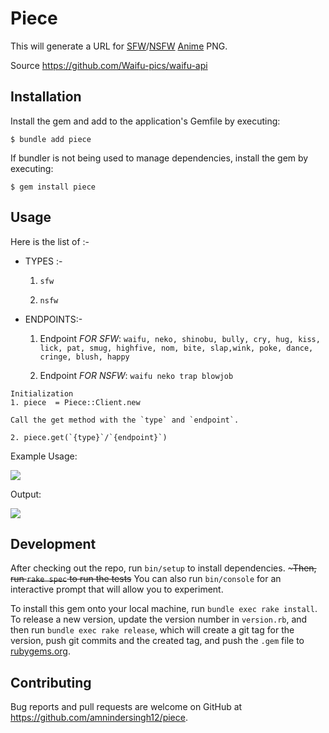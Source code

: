 # Piece
This will generate a URL for [SFW](https://en.wiktionary.org/wiki/SFW)/[NSFW](https://en.wikipedia.org/wiki/Not_safe_for_work) [Anime](https://en.wikipedia.org/wiki/Anime) PNG.

Source https://github.com/Waifu-pics/waifu-api
## Installation

Install the gem and add to the application's Gemfile by executing:

    $ bundle add piece

If bundler is not being used to manage dependencies, install the gem by executing:

    $ gem install piece

## Usage

Here is the list of :-

- TYPES :-
    1. `sfw`

    2. `nsfw`

- ENDPOINTS:-
    1. Endpoint *FOR SFW*: `waifu, neko, shinobu, bully, cry, hug, kiss, lick, pat, smug, highfive, nom, bite, slap,wink, poke, dance, cringe,
                blush, happy`


    2. Endpoint *FOR NSFW*: `waifu neko trap blowjob`

```
Initialization
1. piece  = Piece::Client.new

Call the get method with the `type` and `endpoint`.

2. piece.get(`{type}`/`{endpoint}`)
```
Example Usage:

![](https://github.com/amnindersingh12/piece/blob/master/Kapture%202022-11-06%20at%2002.23.51.gif)

Output: 

![](https://waifu.now.sh/sfw/happy)



## Development

After checking out the repo, run `bin/setup` to install dependencies. ~~~Then, run `rake spec` to run the tests~~ You can also run `bin/console` for an interactive prompt that will allow you to experiment.

To install this gem onto your local machine, run `bundle exec rake install`. To release a new version, update the version number in `version.rb`, and then run `bundle exec rake release`, which will create a git tag for the version, push git commits and the created tag, and push the `.gem` file to [rubygems.org](https://rubygems.org).

## Contributing

Bug reports and pull requests are welcome on GitHub at https://github.com/amnindersingh12/piece.

